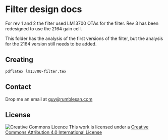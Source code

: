 # Filter design docs

For rev 1 and 2 the filter used LM13700 OTAs for the filter.
Rev 3 has been redesigned to use the 2164 gain cell.

This folder has the analysis of the first versions of the filter, but the analysis for the 2164 version still needs to be added.

## Creating

`pdflatex lm13700-filter.tex`

## Contact

Drop me an email at guy@rumblesan.com


## License

![Creative Commons Licence]("https://i.creativecommons.org/l/by/4.0/88x31.png")
This work is licensed under a [Creative Commons Attribution 4.0 International License]("http://creativecommons.org/licenses/by/4.0/")

